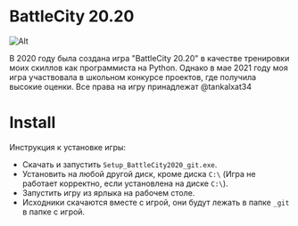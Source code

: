 # BattleCity 20.20

![Alt](https://sun9-29.userapi.com/impg/9-vjcj1ZZ14F707UNnWEsfkyKOgndU8Aoq5cbg/SkC9KN7L2a0.jpg?size=72x72&quality=96&sign=6c72860299d55554f8594f7699a82a85&type=album "slide")


В 2020 году была создана игра "BattleCity 20.20" в качестве тренировки моих скиллов как программиста на Python. Однако в мае 2021 году моя игра участвовала в школьном конкурсе проектов, где получила высокие оценки. Все права на игру принадлежат @tankalxat34

# Install

Инструкция к установке игры:
- Скачать и запустить `Setup_BattleCity2020_git.exe`.
- Установить на любой другой диск, кроме диска `C:\` (Игра не работает корректно, если установлена на диске `C:\`).
- Запустить игру из ярлыка на рабочем столе.
- Исходники скачаются вместе с игрой, они будут лежать в папке `_git` в папке с игрой.
